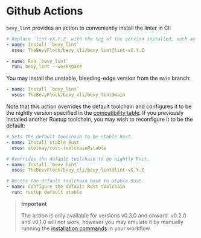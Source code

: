 # Github Actions

`bevy_lint` provides an action to conveniently install the linter in CI:

```yml
# Replace `lint-vX.Y.Z` with the tag of the version installed, such as `lint-v0.3.0`.
- name: Install `bevy_lint`
  uses: TheBevyFlock/bevy_cli/bevy_lint@lint-vX.Y.Z

- name: Run `bevy_lint`
  run: bevy_lint --workspace
```

You may install the unstable, bleeding-edge version from the `main` branch:

```yml
- name: Install `bevy_lint`
  uses: TheBevyFlock/bevy_cli/bevy_lint@main
```

Note that this action overrides the default toolchain and configures it to be the nightly version specified in the [compatibility table](compatibility.md). If you previously installed another Rustup toolchain, you may wish to reconfigure it to be the default:

```yml
# Sets the default toolchain to be stable Rust.
- name: Install stable Rust
  uses: dtolnay/rust-toolchain@stable

# Overrides the default toolchain to be nightly Rust.
- name: Install `bevy_lint`
  uses: TheBevyFlock/bevy_cli/bevy_lint@lint-vX.Y.Z

# Resets the default toolchain back to stable Rust.
- name: Configure the default Rust toolchain
  run: rustup default stable
```

> **Important**
>
> The action is only available for versions v0.3.0 and onward. v0.2.0 and v0.1.0 will not work, however you may emulate it by manually running the [installation commands](install.md) in your workflow.
